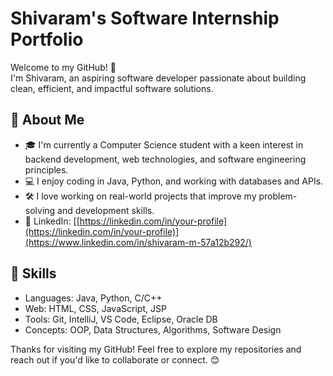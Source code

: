 # Shivaram's Software Internship Portfolio

Welcome to my GitHub! 👋  
I'm Shivaram, an aspiring software developer passionate about building clean, efficient, and impactful software solutions.

## 🚀 About Me

- 🎓 I'm currently a Computer Science student with a keen interest in backend development, web technologies, and software engineering principles.
- 💻 I enjoy coding in Java, Python, and working with databases and APIs.
- 🛠️ I love working on real-world projects that improve my problem-solving and development skills.  
- 🔗 LinkedIn: [[https://linkedin.com/in/your-profile](https://linkedin.com/in/your-profile)](https://www.linkedin.com/in/shivaram-m-57a12b292/)

## 🧠 Skills

- Languages: Java, Python, C/C++
- Web: HTML, CSS, JavaScript, JSP
- Tools: Git, IntelliJ, VS Code, Eclipse, Oracle DB
- Concepts: OOP, Data Structures, Algorithms, Software Design



Thanks for visiting my GitHub! Feel free to explore my repositories and reach out if you'd like to collaborate or connect. 😊
